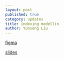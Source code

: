 ```yaml
---
layout: post
published: true
category: updates
title: indexing medellin
author: Yunsong Liu
---
```

[figma](https://www.figma.com/file/dB6ouxLPhl0h6yboZUPQ1R/indexing_medellin?node-id=1%3A58) 

[slides](https://docs.google.com/presentation/d/1o2RMiTyaeAWpB7rJMr1JaW-FtxwPJFLgavHAL_mBhmQ/edit#slide=id.g122ae2e61d5_0_35)
